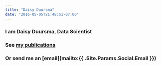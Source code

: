 ```yaml
---
title: "Daisy Duursma"
date: "2016-05-05T21:48:51-07:00"
---
```


### I am **Daisy Duursma**, Data Scientist
### See [my publications](https://scholar.google.com.au/citations?user=JY_8p0sAAAAJ&hl)
### Or send me an [email](mailto:{{ .Site.Params.Social.Email }})
